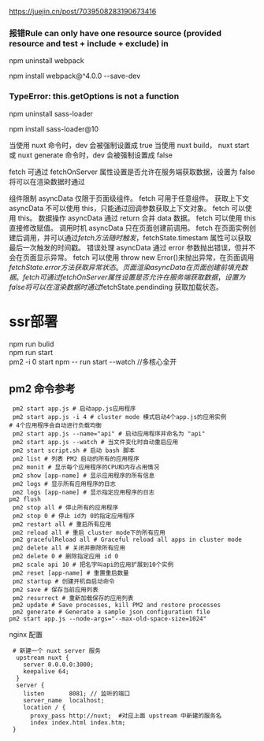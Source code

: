 https://juejin.cn/post/7039508283190673416

### 报错Rule can only have one resource source (provided resource and test + include + exclude) in

npm uninstall webpack

npm install webpack@^4.0.0 --save-dev

### TypeError: this.getOptions is not a function

npm uninstall sass-loader

npm install sass-loader@10


当使用 nuxt 命令时，dev 会被强制设置成 true
当使用 nuxt build， nuxt start 或 nuxt generate 命令时，dev 会被强制设置成 false


fetch 可通过 fetchOnServer 属性设置是否允许在服务端获取数据，设置为 false 将可以在渲染数据时通过

组件限制
asyncData 仅限于页面级组件。
fetch 可用于任意组件。
获取上下文
asyncData 不可以使用 this，只能通过回调参数获取上下文对象。
fetch 可以使用 this。
数据操作
asyncData 通过 return 合并 data 数据。
fetch 可以使用 this 直接修改赋值。
调用时机
asyncData 只在页面创建前调用。
fetch 在页面实例创建后调用，并可以通过$fetch 方法随时触发，$fetchState.timestam 属性可以获取最后一次触发的时间戳。
错误处理
asyncData 通过 error 参数抛出错误，但并不会在页面显示异常。
fetch 可以使用 throw new Error()来抛出异常，在页面调用$fetchState.error 方法获取异常状态。
页面渲染
asyncData 在页面创建前填充数据。
fetch 可通过 fetchOnServer 属性设置是否允许在服务端获取数据，设置为 false 将可以在渲染数据时通过$fetchState.pendinding 获取加载状态。

<!-- https://www.cnblogs.com/China-Dream/p/15667561.html -->



# ssr部署
npm run bulid  
npm run start  
pm2 -i 0 start npm -- run start --watch //多核心全开  

## pm2 命令参考
```
 pm2 start app.js # 启动app.js应用程序
 pm2 start app.js -i 4 # cluster mode 模式启动4个app.js的应用实例
# 4个应用程序会自动进行负载均衡
 pm2 start app.js --name="api" # 启动应用程序并命名为 "api"
 pm2 start app.js --watch # 当文件变化时自动重启应用
 pm2 start script.sh # 启动 bash 脚本
 pm2 list # 列表 PM2 启动的所有的应用程序
 pm2 monit # 显示每个应用程序的CPU和内存占用情况
 pm2 show [app-name] # 显示应用程序的所有信息
 pm2 logs # 显示所有应用程序的日志
 pm2 logs [app-name] # 显示指定应用程序的日志
pm2 flush
 pm2 stop all # 停止所有的应用程序
 pm2 stop 0 # 停止 id为 0的指定应用程序
 pm2 restart all # 重启所有应用
 pm2 reload all # 重启 cluster mode下的所有应用
 pm2 gracefulReload all # Graceful reload all apps in cluster mode
 pm2 delete all # 关闭并删除所有应用
 pm2 delete 0 # 删除指定应用 id 0
 pm2 scale api 10 # 把名字叫api的应用扩展到10个实例
 pm2 reset [app-name] # 重置重启数量
 pm2 startup # 创建开机自启动命令
 pm2 save # 保存当前应用列表
 pm2 resurrect # 重新加载保存的应用列表
 pm2 update # Save processes, kill PM2 and restore processes
 pm2 generate # Generate a sample json configuration file
pm2 start app.js --node-args="--max-old-space-size=1024"

```
nginx 配置
```
 # 新建一个 nuxt server 服务
  upstream nuxt {
    server 0.0.0.0:3000;
    keepalive 64;
  }
  server {
    listen       8081; // 监听的端口
    server_name  localhost;
    location / {
      proxy_pass http://nuxt;  #对应上面 upstream 中新建的服务名
      index index.html index.htm;
 }
```

